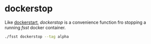 # dockerstop

Like [dockerstart](dockerstart.MD), *dockerstop* is a convenience function fro stopping a running *fsst* docker container.

```bash
./fsst dockerstop --tag alpha
```
